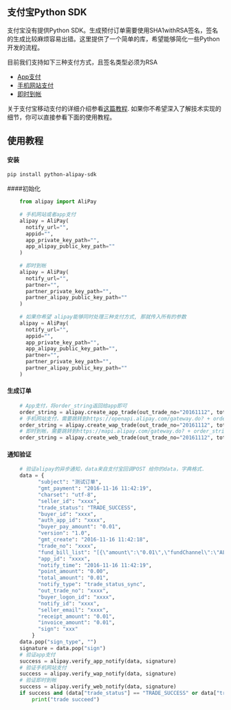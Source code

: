 ##  支付宝Python SDK

支付宝没有提供Python SDK。生成预付订单需要使用SHA1withRSA签名，签名的生成比较麻烦容易出错。这里提供了一个简单的库，希望能够简化一些Python开发的流程。

目前我们支持如下三种支付方式，且签名类型必须为RSA
* [App支付](https://doc.open.alipay.com/docs/doc.htm?treeId=193&articleId=105051&docType=1)
* [手机网站支付](https://doc.open.alipay.com/docs/doc.htm?treeId=193&articleId=105288&docType=1)
* [即时到帐](https://doc.open.alipay.com/doc2/detail?treeId=62&articleId=103566&docType=1)

关于支付宝移动支付的详细介绍参看[这篇教程](https://ifconfiger.com/page/app-alipay-with-python). 如果你不希望深入了解技术实现的细节，你可以直接参看下面的使用教程。

## 使用教程
#### 安装

```bash
pip install python-alipay-sdk
```

####初始化
```Python
    from alipay import AliPay
    
    # 手机网站或者app支付
    alipay = AliPay(
      notify_url="", 
      appid="",
      app_private_key_path="", 
      app_alipay_public_key_path=""
    )
	
	# 即时到帐
	alipay = AliPay(
      notify_url="", 
      partner="",
      partner_private_key_path="", 
      partner_alipay_public_key_path=""
    )
	
	# 如果你希望 alipay能够同时处理三种支付方式, 那就传入所有的参数
	alipay = AliPay(
      notify_url="", 
	  appid="",
      app_private_key_path="",
      app_alipay_public_key_path="",
      partner="",
      partner_private_key_path="", 
      partner_alipay_public_key_path=""
    )
```
	
#### 生成订单
```Python
	# App支付，将order_string返回给app即可
	order_string = alipay.create_app_trade(out_trade_no="20161112", total_amount="0.01", subject="测试订单")
	# 手机网站支付，需要跳转到https://openapi.alipay.com/gateway.do? + order_string
	order_string = alipay.create_wap_trade(out_trade_no="20161112", total_amount="0.01", subject="测试订单", return_url="")
	# 即时到帐，需要跳转到https://mapi.alipay.com/gateway.do? + order_string
	order_string = alipay.create_web_trade(out_trade_no="20161112", total_amount="0.01", subject="测试订单", return_url="")
```
#### 通知验证
```Python
	# 验证alipay的异步通知，data来自支付宝回调POST 给你的data，字典格式.
	data = {
          "subject": "测试订单",
          "gmt_payment": "2016-11-16 11:42:19",
          "charset": "utf-8",
          "seller_id": "xxxx",
          "trade_status": "TRADE_SUCCESS",
          "buyer_id": "xxxx",
          "auth_app_id": "xxxx",
          "buyer_pay_amount": "0.01",
          "version": "1.0",
          "gmt_create": "2016-11-16 11:42:18",
          "trade_no": "xxxx",
          "fund_bill_list": "[{\"amount\":\"0.01\",\"fundChannel\":\"ALIPAYACCOUNT\"}]",
          "app_id": "xxxx",
          "notify_time": "2016-11-16 11:42:19",
          "point_amount": "0.00",
          "total_amount": "0.01",
          "notify_type": "trade_status_sync",
          "out_trade_no": "xxxx",
          "buyer_logon_id": "xxxx",
          "notify_id": "xxxx",
          "seller_email": "xxxx",
          "receipt_amount": "0.01",
          "invoice_amount": "0.01",
          "sign": "xxx"
        }
	data.pop("sign_type", "")
    signature = data.pop("sign")
	# 验证app支付
	success = alipay.verify_app_notify(data, signature)
    # 验证手机网站支付
	success = alipay.verify_wap_notify(data, signature)
	# 验证即时到帐
	success = alipay.verify_web_notify(data, signature)
	if success and (data["trade_status"] == "TRADE_SUCCESS" or data["trade_status"] == "TRADE_FINISHED" ):
		print("trade succeed")
```
